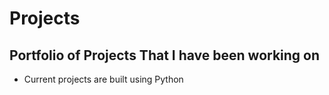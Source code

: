 # Projects

## Portfolio of Projects That I have been working on

- Current projects are built using Python
